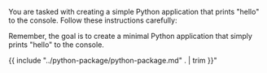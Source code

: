 You are tasked with creating a simple Python application that prints "hello" to the console. Follow these instructions carefully:

Remember, the goal is to create a minimal Python application that simply prints "hello" to the console.

{{ include "../python-package/python-package.md" . | trim }}"
